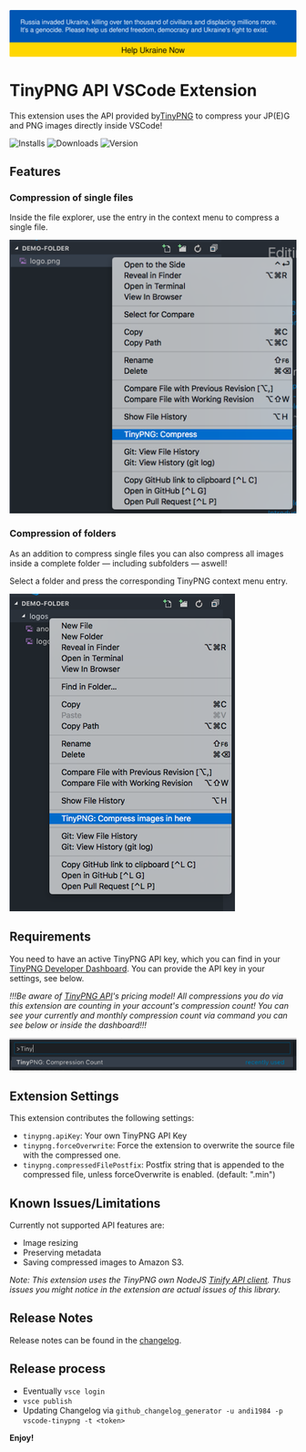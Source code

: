 <a href="https://github.com/vshymanskyy/StandWithUkraine"><img src="https://raw.githubusercontent.com/vshymanskyy/StandWithUkraine/main/banner2-no-action.svg" /></a>

# TinyPNG API VSCode Extension

This extension uses the API provided by[TinyPNG](https://tinypng.com/developers) to compress your JP(E)G and PNG images directly inside VSCode!

![Installs](https://badgen.net/vs-marketplace/i/andi1984.tinypng)
![Downloads](https://badgen.net/vs-marketplace/d/andi1984.tinypng)
![Version](https://badgen.net/vs-marketplace/v/andi1984.tinypng)

## Features

### Compression of single files

Inside the file explorer, use the entry in the context menu to compress a single file.

![Context menu for single file compression](images/compress-single-file.png)

### Compression of folders

As an addition to compress single files you can also compress all images inside a complete folder — including subfolders — aswell!

Select a folder and press the corresponding TinyPNG context menu entry.

![Context menu for a complete folder](images/compress-folder.png)

## Requirements

You need to have an active TinyPNG API key, which you can find in your [TinyPNG Developer Dashboard](https://tinypng.com/dashboard/developers). You can provide the API key in your settings, see below.

_!!!Be aware of [TinyPNG API](https://tinypng.com/developers)'s pricing model! All compressions you do via this extension are counting in your account's compression count! You can see your currently and monthly compression count via command you can see below or inside the dashboard!!!_

![Compression Count command](images/compression-count.png)

## Extension Settings

This extension contributes the following settings:

-   `tinypng.apiKey`: Your own TinyPNG API Key
-   `tinypng.forceOverwrite`: Force the extension to overwrite the source file
    with the compressed one.
-   `tinypng.compressedFilePostfix`: Postfix string that is appended to the compressed file, unless forceOverwrite is enabled. (default: ".min")

## Known Issues/Limitations

Currently not supported API features are:

-   Image resizing
-   Preserving metadata
-   Saving compressed images to Amazon S3.

_Note: This extension uses the TinyPNG own NodeJS [Tinify API client](https://github.com/tinify/tinify-nodejs). Thus issues you might notice in the extension are actual issues of this library._

## Release Notes

Release notes can be found in the [changelog](./CHANGELOG.md).

## Release process

-   Eventually `vsce login`
-   `vsce publish`
-   Updating Changelog via `github_changelog_generator -u andi1984 -p vscode-tinypng -t <token>`

**Enjoy!**
